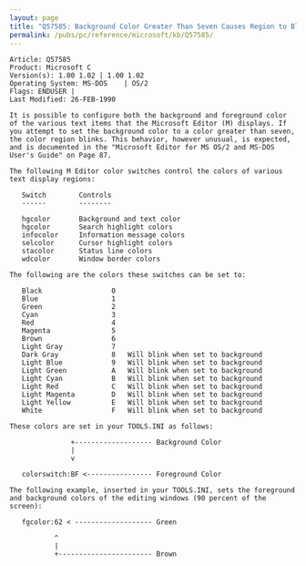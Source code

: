 ```yaml
---
layout: page
title: "Q57585: Background Color Greater Than Seven Causes Region to Blink"
permalink: /pubs/pc/reference/microsoft/kb/Q57585/
---
```


	Article: Q57585
	Product: Microsoft C
	Version(s): 1.00 1.02 | 1.00 1.02
	Operating System: MS-DOS    | OS/2
	Flags: ENDUSER |
	Last Modified: 26-FEB-1990
	
	It is possible to configure both the background and foreground color
	of the various text items that the Microsoft Editor (M) displays. If
	you attempt to set the background color to a color greater than seven,
	the color region blinks. This behavior, however unusual, is expected,
	and is documented in the "Microsoft Editor for MS OS/2 and MS-DOS
	User's Guide" on Page 87.
	
	The following M Editor color switches control the colors of various
	text display regions:
	
	   Switch        Controls
	   ------        --------
	
	   hgcolor       Background and text color
	   hgcolor       Search highlight colors
	   infocolor     Information message colors
	   selcolor      Cursor highlight colors
	   stacolor      Status line colors
	   wdcolor       Window border colors
	
	The following are the colors these switches can be set to:
	
	   Black                 0
	   Blue                  1
	   Green                 2
	   Cyan                  3
	   Red                   4
	   Magenta               5
	   Brown                 6
	   Light Gray            7
	   Dark Gray             8   Will blink when set to background
	   Light Blue            9   Will blink when set to background
	   Light Green           A   Will blink when set to background
	   Light Cyan            B   Will blink when set to background
	   Light Red             C   Will blink when set to background
	   Light Magenta         D   Will blink when set to background
	   Light Yellow          E   Will blink when set to background
	   White                 F   Will blink when set to background
	
	These colors are set in your TOOLS.INI as follows:
	
	               +------------------- Background Color
	               |
	               v
	
	   colorswitch:BF <---------------- Foreground Color
	
	The following example, inserted in your TOOLS.INI, sets the foreground
	and background colors of the editing windows (90 percent of the
	screen):
	
	   fgcolor:62 < ------------------- Green
	
	           ^
	           |
	           +----------------------- Brown
